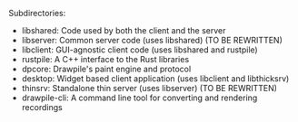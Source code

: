 Subdirectories:

 * libshared: Code used by both the client and the server
 * libserver: Common server code (uses libshared) (TO BE REWRITTEN)
 * libclient: GUI-agnostic client code (uses libshared and rustpile)
 * rustpile: A C++ interface to the Rust libraries
 * dpcore: Drawpile's paint engine and protocol
 * desktop: Widget based client application (uses libclient and libthicksrv)
 * thinsrv: Standalone thin server (uses libserver) (TO BE REWRITTEN)
 * drawpile-cli: A command line tool for converting and rendering recordings

